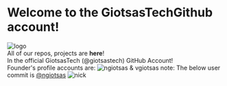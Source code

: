 # Welcome to the GiotsasTechGithub account!
![logo](https://pbs.twimg.com/profile_images/1947974462617391105/50e57ue2_400x400.jpg)<br/>
All of our repos, projects are **here**!<br/>In the official GiotsasTech (@giotsastech) GitHub Account!<br/>
Founder's profile accounts are:
![ngiotsas & vgiotsas](https://i.imgur.com/6Wi3AVk.png)
note:
The below user commit is [@ngiotsas](https://github.com/ngiotsas)
![nick](https://i.imgur.com/kqhmq6C.png)
